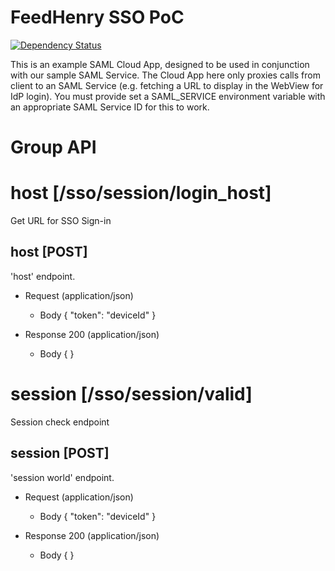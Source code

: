 # FeedHenry SSO PoC
[![Dependency Status](https://img.shields.io/david/feedhenry-templates/saml-cloud-app.svg?style=flat-square)](https://david-dm.org/feedhenry-templates/saml-cloud-app)

This is an example SAML Cloud App, designed to be used in conjunction with our sample SAML Service. The Cloud App here only proxies calls from client to an SAML Service (e.g. fetching a URL to display in the WebView for IdP login).
You must provide set a SAML_SERVICE environment variable with an appropriate SAML Service ID for this to work.

# Group API

# host [/sso/session/login_host]

Get URL for SSO Sign-in

## host [POST] 

'host' endpoint.

+ Request (application/json)
    + Body
            {
              "token": "deviceId"
            }

+ Response 200 (application/json)
    + Body
            {
            }


# session [/sso/session/valid]

Session check endpoint

## session [POST] 

'session world' endpoint.

+ Request (application/json)
    + Body
            {
              "token": "deviceId"
            }

+ Response 200 (application/json)
    + Body
            {
            }
